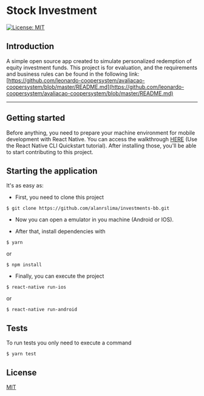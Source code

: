# Stock Investment

[![License: MIT](https://img.shields.io/badge/License-MIT-yellow.svg)](https://opensource.org/licenses/MIT)


## Introduction

A simple open source app created to simulate personalized redemption of equity investment funds. This project is for evaluation, and the requirements and business rules can be found in the following link: [https://github.com/leonardo-coopersystem/avaliacao-coopersystem/blob/master/README.md](https://github.com/leonardo-coopersystem/avaliacao-coopersystem/blob/master/README.md)

---

## Getting started

Before anything, you need to prepare your machine environment for mobile development with React Native. You can access the walkthrough [HERE](https://facebook.github.io/react-native/docs/getting-started) (Use the React Native CLI Quickstart tutorial). After installing those, you'll be able to start contributing to this project.

## Starting the application

It's as easy as:

* First, you need to clone this project
```
$ git clone https://github.com/alanrslima/investments-bb.git
```

* Now you can open a emulator in you machine (Android or IOS).

* After that, install dependencies with

```
$ yarn
```

or

```
$ npm install
```

* Finally, you can execute the project

```
$ react-native run-ios
```

or
```
$ react-native run-android
```

## Tests

To run tests you only need to execute a command

```
$ yarn test
```

## License

[MIT](LICENSE.md)